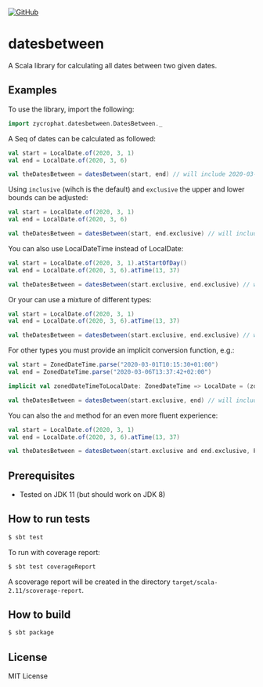 [![GitHub](https://img.shields.io/github/license/zycrophat/datesbetween)](https://raw.githubusercontent.com/zycrophat/datesbetween/master/LICENSE)
# datesbetween

A Scala library for calculating all dates between two given dates.

## Examples

To use the library, import the following:

``` scala
import zycrophat.datesbetween.DatesBetween._
```

A Seq of dates can be calculated as followed:

``` scala
val start = LocalDate.of(2020, 3, 1)
val end = LocalDate.of(2020, 3, 6)

val theDatesBetween = datesBetween(start, end) // will include 2020-03-01, ... , 2020-03-06
```

Using `inclusive` (wihch is the default) and `exclusive` the upper and lower bounds can be adjusted:

``` scala
val start = LocalDate.of(2020, 3, 1)
val end = LocalDate.of(2020, 3, 6)

val theDatesBetween = datesBetween(start, end.exclusive) // will include 2020-03-01, ... , 2020-03-05
```

You can also use LocalDateTime instead of LocalDate:
``` scala
val start = LocalDate.of(2020, 3, 1).atStartOfDay()
val end = LocalDate.of(2020, 3, 6).atTime(13, 37)

val theDatesBetween = datesBetween(start.exclusive, end.exclusive) // will include 2020-03-02, ... , 2020-03-05
```

Or your can use a mixture of different types:
``` scala
val start = LocalDate.of(2020, 3, 1)
val end = LocalDate.of(2020, 3, 6).atTime(13, 37)

val theDatesBetween = datesBetween(start.exclusive, end.exclusive) // will include 2020-03-02, ... , 2020-03-05
```

For other types you must provide an implicit conversion function, e.g.:
``` scala
val start = ZonedDateTime.parse("2020-03-01T10:15:30+01:00")
val end = ZonedDateTime.parse("2020-03-06T13:37:42+02:00")

implicit val zonedDateTimeToLocalDate: ZonedDateTime => LocalDate = (zdt: ZonedDateTime) => zdt.toLocalDate

val theDatesBetween = datesBetween(start.exclusive, end) // will include 2020-03-02, ... , 2020-03-06
```

You can also the `and` method for an even more fluent experience:
``` scala
val start = LocalDate.of(2020, 3, 1)
val end = LocalDate.of(2020, 3, 6).atTime(13, 37)

val theDatesBetween = datesBetween(start.exclusive and end.exclusive, Period.ofDays(2))
```

## Prerequisites

- Tested on JDK 11 (but should work on JDK 8)
 
## How to run tests

``` bash
$ sbt test
```

To run with coverage report:

``` bash
$ sbt test coverageReport
```

A scoverage report will be created in the directory `target/scala-2.11/scoverage-report`.

## How to build

``` bash
$ sbt package
```

## License

MIT License
